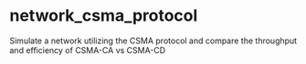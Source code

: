 # network_csma_protocol
Simulate a network utilizing the CSMA protocol and compare the throughput and efficiency of CSMA-CA vs CSMA-CD

